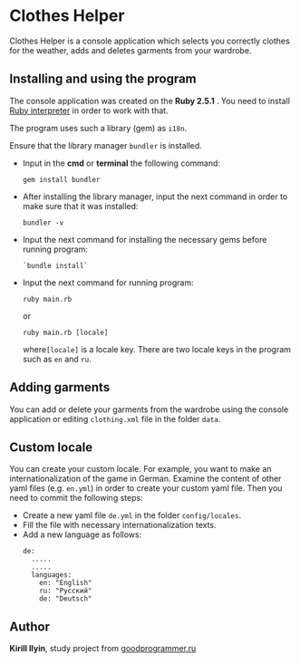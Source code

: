 # Clothes Helper

Clothes Helper is a console application which selects you correctly clothes for the weather, adds and deletes garments from
your wardrobe.

## Installing and using the program

The console application was created on the __Ruby 2.5.1__ .
You need to install [Ruby interpreter](https://www.ruby-lang.org/en/news/2018/03/28/ruby-2-5-1-released) 
in order to work with that.

The program uses such a library (gem) as `i18n`.

Ensure that the library manager `bundler` is installed.

- Input in the __cmd__ or __terminal__ the following command:
  ```
  gem install bundler
  ```
- After installing the library manager, input the next command in order to make sure that it was installed:
  ```
  bundler -v
  ```
- Input the next command for installing the necessary gems before running program:
  ```
  `bundle install`
  ```
- Input the next command for running program:
  ```
  ruby main.rb
  ```
  or
  ```
  ruby main.rb [locale]
  ```
  where`[locale]` is a locale key. There are two locale keys in the program such as `en` and `ru`.

## Adding garments

You can add or delete your garments from the wardrobe using the console application or editing `clothing.xml` file in the folder `data`.

## Custom locale

You can create your custom locale. For example, you want to make an internationalization of the game in German.
Examine the content of other yaml files (e.g. `en.yml`) in order to create your custom yaml file.
Then you need to commit the following steps:

- Create a new yaml file `de.yml` in the folder `config/locales`.
- Fill the file with necessary internationalization texts.
- Add a new language as follows:
  ```
  de:
    .....
    .....
    languages:
      en: "English"
      ru: "Русский"
      de: "Deutsch"
  ```
  
## Author

**Kirill Ilyin**, study project from [goodprogrammer.ru](https://goodprogrammer.ru/)
